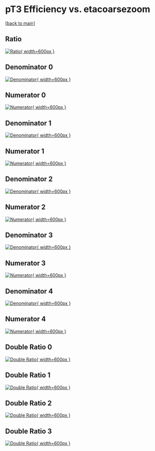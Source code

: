 # pT3 Efficiency vs. etacoarsezoom

[[back to main](./)]



## Ratio

[![Ratio](../mtv/var/pT3_xtr_11_0_eff_etacoarsezoom.png){ width=600px }](../mtv/var/pT3_xtr_11_0_eff_etacoarsezoom.pdf)

## Denominator 0

[![Denominator](../mtv/den/pT3_xtr_11_0_eff_etacoarsezoom_den0.png){ width=600px }](../mtv/den/pT3_xtr_11_0_eff_etacoarsezoom_den0.pdf)

## Numerator 0

[![Numerator](../mtv/num/pT3_xtr_11_0_eff_etacoarsezoom_num0.png){ width=600px }](../mtv/num/pT3_xtr_11_0_eff_etacoarsezoom_num0.pdf)

## Denominator 1

[![Denominator](../mtv/den/pT3_xtr_11_0_eff_etacoarsezoom_den1.png){ width=600px }](../mtv/den/pT3_xtr_11_0_eff_etacoarsezoom_den1.pdf)

## Numerator 1

[![Numerator](../mtv/num/pT3_xtr_11_0_eff_etacoarsezoom_num1.png){ width=600px }](../mtv/num/pT3_xtr_11_0_eff_etacoarsezoom_num1.pdf)

## Denominator 2

[![Denominator](../mtv/den/pT3_xtr_11_0_eff_etacoarsezoom_den2.png){ width=600px }](../mtv/den/pT3_xtr_11_0_eff_etacoarsezoom_den2.pdf)

## Numerator 2

[![Numerator](../mtv/num/pT3_xtr_11_0_eff_etacoarsezoom_num2.png){ width=600px }](../mtv/num/pT3_xtr_11_0_eff_etacoarsezoom_num2.pdf)

## Denominator 3

[![Denominator](../mtv/den/pT3_xtr_11_0_eff_etacoarsezoom_den3.png){ width=600px }](../mtv/den/pT3_xtr_11_0_eff_etacoarsezoom_den3.pdf)

## Numerator 3

[![Numerator](../mtv/num/pT3_xtr_11_0_eff_etacoarsezoom_num3.png){ width=600px }](../mtv/num/pT3_xtr_11_0_eff_etacoarsezoom_num3.pdf)

## Denominator 4

[![Denominator](../mtv/den/pT3_xtr_11_0_eff_etacoarsezoom_den4.png){ width=600px }](../mtv/den/pT3_xtr_11_0_eff_etacoarsezoom_den4.pdf)

## Numerator 4

[![Numerator](../mtv/num/pT3_xtr_11_0_eff_etacoarsezoom_num4.png){ width=600px }](../mtv/num/pT3_xtr_11_0_eff_etacoarsezoom_num4.pdf)

## Double Ratio 0

[![Double Ratio](../mtv/ratio/pT3_xtr_11_0_eff_etacoarsezoom_ratio0.png){ width=600px }](../mtv/ratio/pT3_xtr_11_0_eff_etacoarsezoom_ratio0.pdf)

## Double Ratio 1

[![Double Ratio](../mtv/ratio/pT3_xtr_11_0_eff_etacoarsezoom_ratio1.png){ width=600px }](../mtv/ratio/pT3_xtr_11_0_eff_etacoarsezoom_ratio1.pdf)

## Double Ratio 2

[![Double Ratio](../mtv/ratio/pT3_xtr_11_0_eff_etacoarsezoom_ratio2.png){ width=600px }](../mtv/ratio/pT3_xtr_11_0_eff_etacoarsezoom_ratio2.pdf)

## Double Ratio 3

[![Double Ratio](../mtv/ratio/pT3_xtr_11_0_eff_etacoarsezoom_ratio3.png){ width=600px }](../mtv/ratio/pT3_xtr_11_0_eff_etacoarsezoom_ratio3.pdf)

